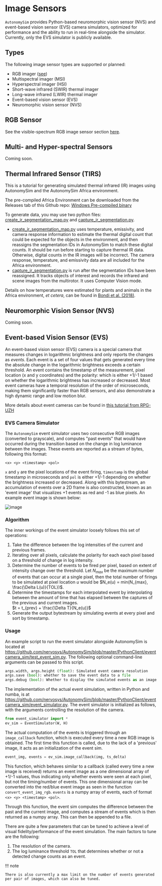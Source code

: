 # Image Sensors

`AutonomySim` provides Python-based neuromorphic vision sensor (NVS) and event-based vision sensor (EVS) camera simulators, optimized for performance and the ability to run in real-time alongside the simulator. Currently, only the EVS simulator is publicly available.

## Types

The following image sensor types are supported or planned:

* RGB imager ([see](apis_image.md))
* Multispectral imager (MSI)
* Hyperspectral imager (HSI)
* Short-wave infrared (SWIR) thermal imager
* Long-wave infrared (LWIR) thermal imager
* Event-based vision sensor (EVS)
* Neuromorphic vision sensor (NVS)

## RGB Sensor

See the visible-spectrum RGB image sensor section [here](apis_image.md).

## Multi- and Hyper-spectral Sensors

Coming soon.

## Thermal Infrared Sensor (TIRS)

This is a tutorial for generating simulated thermal infrared (IR) images using AutonomySim and the AutonomySim Africa environment. 

The pre-compiled Africa Environment can be downloaded from the Releases tab of this Github repo: [Windows Pre-compiled binary](https://github.com/nervosys/AutonomySim/releases/tag/v1.2.1)

To generate data, you may use two python files: [create_ir_segmentation_map.py](https://github.com/nervosys/AutonomySim/tree/master/PythonClient//computer_vision/create_ir_segmentation_map.py) and [capture_ir_segmentation.py](https://github.com/nervosys/AutonomySim/tree/master/PythonClient//computer_vision/capture_ir_segmentation.py).

* [create_ir_segmentation_map.py](https://github.com/nervosys/AutonomySim/tree/master/PythonClient//computer_vision/create_ir_segmentation_map.py) uses temperature, emissivity, and camera response information to estimate the thermal digital count that could be expected for the objects in the environment, and then reassigns the segmentation IDs in AutonomySim to match these digital counts. It should be run before starting to capture thermal IR data. Otherwise, digital counts in the IR images will be incorrect. The camera response, temperature, and emissivity data are all included for the Africa environment.
* [capture_ir_segmentation.py](https://github.com/nervosys/AutonomySim/tree/master/PythonClient//computer_vision/capture_ir_segmentation.py) is run after the segmentation IDs have been reassigned. It tracks objects of interest and records the infrared and scene images from the multirotor. It uses Computer Vision mode.

Details on how temperatures were estimated for plants and animals in the Africa environment, _et cetera_, can be found in [Bondi et al. (2018)](https://teamcore.seas.harvard.edu/publications/airsim-w-simulation-environment-wildlife-conservation-uavs-0).

## Neuromorphic Vision Sensor (NVS)

Coming soon.

## Event-based Vision Sensor (EVS)

An event-based vision sensor (EVS) camera is a special camera that measures changes in logarithmic brightness and only reports the changes as _events_. Each event is a set of four values that gets generated every time the absolute change in the logarithmic brightness exceeds a certain threshold. An event contains the timestamp of the measurement, pixel location (x and y coordinates) and the polarity: which is either +1/-1 based on whether the logarithmic brightness has increased or decreased. Most event cameras have a temporal resolution of the order of microseconds, making them significantly faster than RGB sensors, and also demonstrate a high dynamic range and low motion blur.

More details about event cameras can be found in [this tutorial from RPG-UZH](http://rpg.ifi.uzh.ch/docs/scaramuzza/Tutorial_on_Event_Cameras_Scaramuzza.pdf)

### EVS Camera Simulator

The `AutonomySim` event simulator uses two consecutive RGB images (converted to grayscale), and computes "past events" that would have occurred during the transition based on the change in log luminance between the images. These events are reported as a stream of bytes, following this format:

`<x> <y> <timestamp> <pol>`

`x` and `y` are the pixel locations of the event firing, `timestamp` is the global timestamp in microseconds and `pol` is either +1/-1 depending on whether the brightness increased or decreased. Along with this bytestream, an accumulation of events over a 2D frame is also constructed, known as an 'event image' that visualizes +1 events as red and -1 as blue pixels. An example event image is shown below:

![image](media/images/event_sim.png)

### Algorithm

The inner workings of the event simulator loosely follows this set of operations:

1. Take the difference between the log intensities of the current and previous frames.  
2. Iterating over all pixels, calculate the polarity for each each pixel based on a threshold of change in log intensity.  
3. Determine the number of events to be fired per pixel, based on extent of intensity change over the threshold. Let $N_{max}$ be the maximum number of events that can occur at a single pixel, then the total number of firings to be simulated at pixel location $u$ would be $N_e(u) = min(N_{max}, \frac{\Delta L(u)}{TOL})$.  
4. Determine the timestamps for each interpolated event by interpolating between the amount of time that has elapsed between the captures of the previous and current images.  
$t = t_{prev} + \frac{\Delta T}{N_e(u)}$  
5. Generate the output bytestream by simulating events at every pixel and sort by timestamp.

### Usage

An example script to run the event simulator alongside AutonomySim is located at https://github.com/nervosys/AutonomySim/blob/master/PythonClient/eventcamera_sim/test_event_sim.py. The following optional command-line arguments can be passed to this script.

```python
args.width, args.height (float): Simulated event camera resolution
args.save (bool): whether to save the event data to a file
args.debug (bool): Whether to display the simulated events as an image
```

The implementation of the actual event simulation, written in Python and numba, is at https://github.com/nervosys/AutonomySim/blob/master/PythonClient/eventcamera_sim/event_simulator.py. The event simulator is initialized as follows, with the arguments controlling the resolution of the camera.

```python
from event_simulator import *
ev_sim = EventSimulator(W, H)
```

The actual computation of the events is triggered through an `image_callback` function, which is executed every time a new RGB image is obtained. The first time this function is called, due to the lack of a 'previous' image, it acts as an initialization of the event sim. 

```python
event_img, events = ev_sim.image_callback(img, ts_delta)
```

This function, which behaves similar to a callback (called every time a new image is received) returns an event image as a one dimensional array of +1/-1 values, thus indicating only whether events were seen at each pixel, but not the timing/number of events. This one dimensional array can be converted into the red/blue event image as seen in the function `convert_event_img_rgb`. `events` is a numpy array of events, each of format `<x> <y> <timestamp> <pol>`.

Through this function, the event sim computes the difference between the past and the current image, and computes a stream of events which is then returned as a numpy array. This can then be appended to a file.

There are quite a few parameters that can be tuned to achieve a level of visual fidelity/performance of the event simulation. The main factors to tune are the following:

1. The resolution of the camera.
2. The log luminance threshold `TOL` that determines whether or not a detected change counts as an event.

!!! note

    There is also currently a max limit on the number of events generated per pair of images, which can also be tuned.
